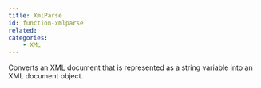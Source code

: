 ```yaml
---
title: XmlParse
id: function-xmlparse
related:
categories:
    - XML
---
```


Converts an XML document that is represented as a string
        variable into an XML document object.